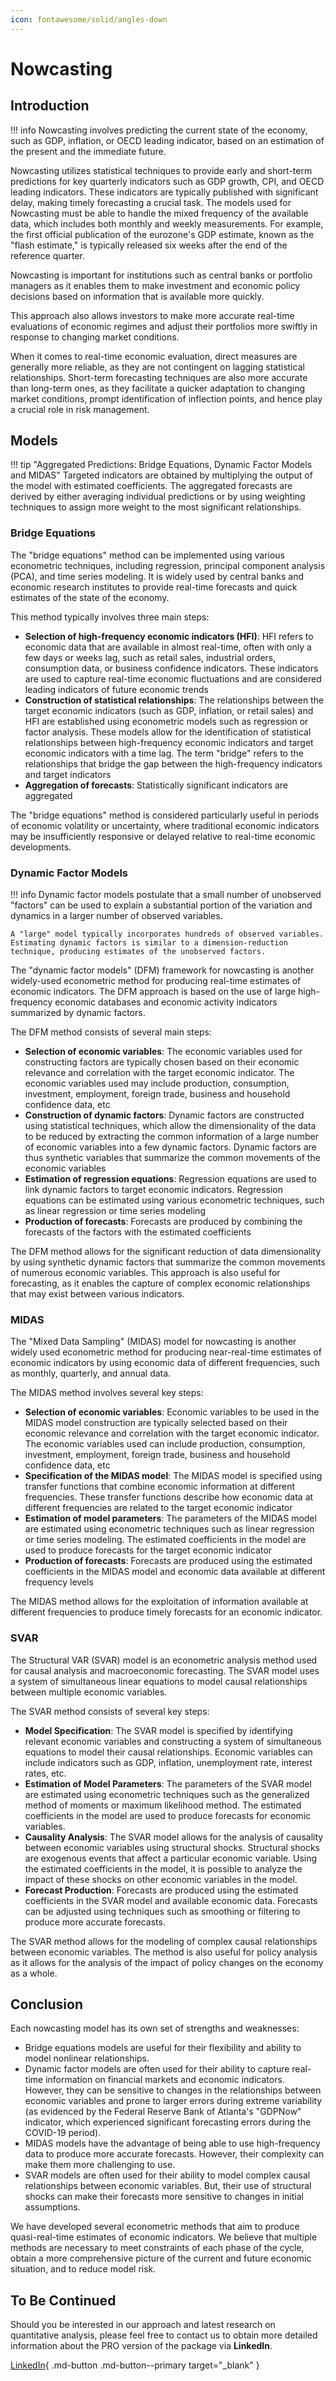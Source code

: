 ```yaml
---
icon: fontawesome/solid/angles-down
---
```


# Nowcasting

## Introduction

!!! info
    Nowcasting involves predicting the current state of the economy, such as GDP, inflation, or OECD leading indicator, based on an estimation of the present and the immediate future.

Nowcasting utilizes statistical techniques to provide early and short-term predictions for key quarterly indicators such as GDP growth, CPI, and OECD leading indicators. These indicators are typically published with significant delay, making timely forecasting a crucial task. The models used for Nowcasting must be able to handle the mixed frequency of the available data, which includes both monthly and weekly measurements. For example, the first official publication of the eurozone's GDP estimate, known as the "flash estimate," is typically released six weeks after the end of the reference quarter.

Nowcasting is important for institutions such as central banks or portfolio managers as it enables them to make investment and economic policy decisions based on information that is available more quickly.

This approach also allows investors to make more accurate real-time evaluations of economic regimes and adjust their portfolios more swiftly in response to changing market conditions.

When it comes to real-time economic evaluation, direct measures are generally more reliable, as they are not contingent on lagging statistical relationships. Short-term forecasting techniques are also more accurate than long-term ones, as they facilitate a quicker adaptation to changing market conditions, prompt identification of inflection points, and hence play a crucial role in risk management.

## Models

!!! tip "Aggregated Predictions: Bridge Equations, Dynamic Factor Models and MIDAS"
    Targeted indicators are obtained by multiplying the output of the model with estimated coefficients. The aggregated forecasts are derived by either averaging individual predictions or by using weighting techniques to assign more weight to the most significant relationships.

### Bridge Equations

The "bridge equations" method can be implemented using various econometric techniques, including regression, principal component analysis (PCA), and time series modeling. It is widely used by central banks and economic research institutes to provide real-time forecasts and quick estimates of the state of the economy.

This method typically involves three main steps:

* **Selection of high-frequency economic indicators (HFI)**: HFI refers to economic data that are available in almost real-time, often with only a few days or weeks lag, such as retail sales, industrial orders, consumption data, or business confidence indicators. These indicators are used to capture real-time economic fluctuations and are considered leading indicators of future economic trends
* **Construction of statistical relationships**: The relationships between the target economic indicators (such as GDP, inflation, or retail sales) and HFI are established using econometric models such as regression or factor analysis. These models allow for the identification of statistical relationships between high-frequency economic indicators and target economic indicators with a time lag. The term "bridge" refers to the relationships that bridge the gap between the high-frequency indicators and target indicators
* **Aggregation of forecasts**: Statistically significant indicators are aggregated

The "bridge equations" method is considered particularly useful in periods of economic volatility or uncertainty, where traditional economic indicators may be insufficiently responsive or delayed relative to real-time economic developments.

### Dynamic Factor Models

!!! info
    Dynamic factor models postulate that a small number of unobserved "factors" can be used to explain a substantial portion of the variation and dynamics in a larger number of observed variables. 

    A "large" model typically incorporates hundreds of observed variables. Estimating dynamic factors is similar to a dimension-reduction technique, producing estimates of the unobserved factors.

The "dynamic factor models" (DFM) framework for nowcasting is another widely-used econometric method for producing real-time estimates of economic indicators. The DFM approach is based on the use of large high-frequency economic databases and economic activity indicators summarized by dynamic factors.

The DFM method consists of several main steps:

* **Selection of economic variables**: The economic variables used for constructing factors are typically chosen based on their economic relevance and correlation with the target economic indicator. The economic variables used may include production, consumption, investment, employment, foreign trade, business and household confidence data, etc
* **Construction of dynamic factors**: Dynamic factors are constructed using statistical techniques, which allow the dimensionality of the data to be reduced by extracting the common information of a large number of economic variables into a few dynamic factors. Dynamic factors are thus synthetic variables that summarize the common movements of the economic variables
* **Estimation of regression equations**: Regression equations are used to link dynamic factors to target economic indicators. Regression equations can be estimated using various econometric techniques, such as linear regression or time series modeling
* **Production of forecasts**: Forecasts are produced by combining the forecasts of the factors with the estimated coefficients

The DFM method allows for the significant reduction of data dimensionality by using synthetic dynamic factors that summarize the common movements of numerous economic variables. This approach is also useful for forecasting, as it enables the capture of complex economic relationships that may exist between various indicators.

### MIDAS

The "Mixed Data Sampling" (MIDAS) model for nowcasting is another widely used econometric method for producing near-real-time estimates of economic indicators by using economic data of different frequencies, such as monthly, quarterly, and annual data.

The MIDAS method involves several key steps:

* **Selection of economic variables**: Economic variables to be used in the MIDAS model construction are typically selected based on their economic relevance and correlation with the target economic indicator. The economic variables used can include production, consumption, investment, employment, foreign trade, business and household confidence data, etc
* **Specification of the MIDAS model**: The MIDAS model is specified using transfer functions that combine economic information at different frequencies. These transfer functions describe how economic data at different frequencies are related to the target economic indicator
* **Estimation of model parameters**: The parameters of the MIDAS model are estimated using econometric techniques such as linear regression or time series modeling. The estimated coefficients in the model are used to produce forecasts for the target economic indicator
* **Production of forecasts**: Forecasts are produced using the estimated coefficients in the MIDAS model and economic data available at different frequency levels
  
The MIDAS method allows for the exploitation of information available at different frequencies to produce timely forecasts for an economic indicator.

### SVAR

The Structural VAR (SVAR) model is an econometric analysis method used for causal analysis and macroeconomic forecasting. The SVAR model uses a system of simultaneous linear equations to model causal relationships between multiple economic variables.

The SVAR method consists of several key steps:

* **Model Specification**: The SVAR model is specified by identifying relevant economic variables and constructing a system of simultaneous equations to model their causal relationships. Economic variables can include indicators such as GDP, inflation, unemployment rate, interest rates, etc.
* **Estimation of Model Parameters**: The parameters of the SVAR model are estimated using econometric techniques such as the generalized method of moments or maximum likelihood method. The estimated coefficients in the model are used to produce forecasts for economic variables.
* **Causality Analysis**: The SVAR model allows for the analysis of causality between economic variables using structural shocks. Structural shocks are exogenous events that affect a particular economic variable. Using the estimated coefficients in the model, it is possible to analyze the impact of these shocks on other economic variables in the model.
* **Forecast Production**: Forecasts are produced using the estimated coefficients in the SVAR model and available economic data. Forecasts can be adjusted using techniques such as smoothing or filtering to produce more accurate forecasts.
  
The SVAR method allows for the modeling of complex causal relationships between economic variables. The method is also useful for policy analysis as it allows for the analysis of the impact of policy changes on the economy as a whole.

## Conclusion

Each nowcasting model has its own set of strengths and weaknesses:

* Bridge equations models are useful for their flexibility and ability to model nonlinear relationships.
* Dynamic factor models are often used for their ability to capture real-time information on financial markets and economic indicators. However, they can be sensitive to changes in the relationships between economic variables and prone to larger errors during extreme variability (as evidenced by the Federal Reserve Bank of Atlanta's "GDPNow" indicator, which experienced significant forecasting errors during the COVID-19 period).
* MIDAS models have the advantage of being able to use high-frequency data to produce more accurate forecasts. However, their complexity can make them more challenging to use.
* SVAR models are often used for their ability to model complex causal relationships between economic variables. But, their use of structural shocks can make their forecasts more sensitive to changes in initial assumptions.

We have developed several econometric methods that aim to produce quasi-real-time estimates of economic indicators. We believe that multiple methods are necessary to meet constraints of each phase of the cycle, obtain a more comprehensive picture of the current and future economic situation, and to reduce model risk.

## To Be Continued

Should you be interested in our approach and latest research on quantitative analysis, please feel free to contact us to obtain more detailed information about the PRO version of the package via **LinkedIn**.

[LinkedIn](https://www.linkedin.com/in/j-mr/ ){ .md-button .md-button--primary target="_blank" }

